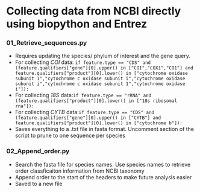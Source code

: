 # Collecting data from NCBI directly using biopython and Entrez
### 01_Retrieve_sequences.py
- Requires updating the species/ phylum of interest and the gene query.
- For collecting _COI_ data:
```if feature.type == "CDS" and (feature.qualifiers["gene"][0].upper() in ["COI","COX1","CO1"] and feature.qualifiers["product"][0].lower() in ["cytochrome oxidase subunit 1","cytochrome c oxidase subunit i","cytochrome oxidase subunit i","cytochrome c oxidase subunit 1","cytochrome oxidase i"]):```
- For collecting _18S_ data:```if feature.type == "rRNA" and (feature.qualifiers["product"][0].lower() in ["18s ribosomal rna"]):```
- For collecting _CYTB_ data:```if feature.type == "CDS" and (feature.qualifiers["gene"][0].upper() in ["CYTB"] and feature.qualifiers["product"][0].lower() in ["cytochrome b"]):```
- Saves everything to a .txt file in fasta format. Uncomment section of the script to prune to one sequence per species

### 02_Append_order.py
- Search the fasta file for species names. Use species names to retrieve order classficaiton information from NCBI taxonomy
- Append order to the start of the headers to make future analysis easier
- Saved to a new file
